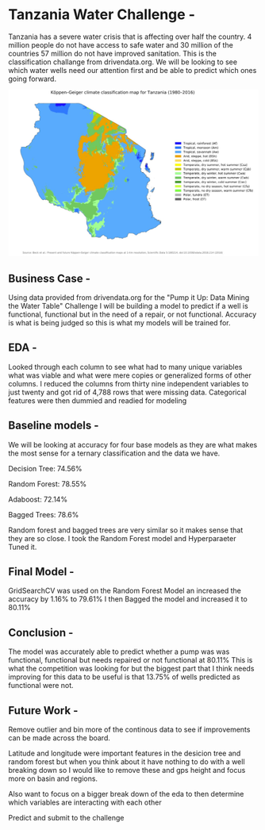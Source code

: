 # Tanzania Water Challenge -
Tanzania has a severe water crisis that is affecting over half the country. 4 million people do not have access to safe water and 30 million of the countries 57 million do not have improved sanitation. This is the classification challange from drivendata.org. We will be looking to see which water wells need our attention first and be able to predict which ones going forward.

![Tanzania climate classification map](https://github.com/murra181/Tanzania-water-well-challenge/blob/main/Media/Tanzania%20climate%20classification%20map.jpg)

## Business Case - 
Using data provided from drivendata.org for the "Pump it Up: Data Mining the Water Table" Challenge I will be building a model to predict if a well is functional, functional but in the need of a repair, or not functional. Accuracy is what is being judged so this is what my models will be trained for.

## EDA -
Looked through each column to see what had to many unique variables what was viable and what were mere copies or generalized forms of other columns. I reduced the columns from thirty nine independent variables to just twenty and got rid of 4,788 rows that were missing data. Categorical features were then dummied and readied for modeling

## Baseline models -
We will be looking at accuracy for four base models as they are what makes the most sense for a ternary classification and the data we have.

Decision Tree: 74.56%

Random Forest: 78.55%

Adaboost: 72.14%

Bagged Trees: 78.6%

Random forest and bagged trees are very similar so it makes sense that they are so close. I took the Random Forest model and Hyperparaeter Tuned it.

## Final Model -

GridSearchCV was used on the Random Forest Model an increased the accuracy by 1.16% to 79.61%
I then Bagged the model and increased it to 80.11% 

## Conclusion - 
The model was accurately able to predict whether a pump was was functional, functional but needs repaired or not functional at 80.11% 
This is what the competition was looking for but the biggest part that I think needs improving for this data to be useful is that 13.75% of wells predicted as functional were not.


## Future Work - 
Remove outlier and bin more of the continous data to see if improvements can be made across the board. 

Latitude and longitude were important features in the desicion tree and random forest but when you think about it have nothing to do with a well breaking down so I would like to remove these and gps height and focus more on basin and regions. 

Also want to focus on a bigger break down of the eda to then determine which variables are interacting with each other

Predict and submit to the challenge

